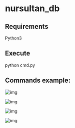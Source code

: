 # nursultan_db

## Requirements
Python3

## Execute
python cmd.py

## Commands example:

![img](https://i.imgur.com/87MFbft.png)

![img](https://i.imgur.com/ta8llwc.png)

![img](https://i.imgur.com/R8OxSbm.png)

![img](https://i.imgur.com/HWBQnYe.png)
